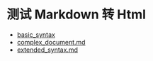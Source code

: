 # 测试 Markdown 转 Html

- [basic_syntax](./basic_syntax.html)
- [complex_document.md](./complex_document.html)
- [extended_syntax.md](./extended_syntax.html)